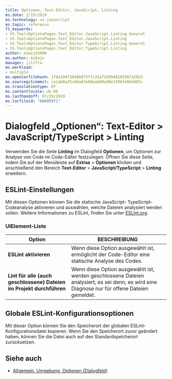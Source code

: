 ```yaml
---
title: Optionen, Text-Editor, JavaScript, Linting
ms.date: 1/15/2019
ms.technology: vs-javascript
ms.topic: reference
f1_keywords:
- VS.ToolsOptionsPages.Text_Editor.JavaScript.Linting.General
- VS.ToolsOptionsPages.Text_Editor.JavaScript.Linting
- VS.ToolsOptionsPages.Text_Editor.TypeScript.Linting.General
- VS.ToolsOptionsPages.Text_Editor.TypeScript.Linting
author: mikejo5000
ms.author: mikejo
manager: jillfra
ms.workload:
- multiple
ms.openlocfilehash: 1f8a194f3848b0737fc33af2b9948102987a5923
ms.sourcegitcommit: ce1ab8a25c66a83e60eab80ed8e1596fe66dd85c
ms.translationtype: HT
ms.contentlocale: de-DE
ms.lasthandoff: 07/29/2019
ms.locfileid: "68605971"
---
```

# <a name="options-dialog-box-text-editor--javascripttypescript--linting"></a>Dialogfeld „Optionen“: Text-Editor \> JavaScript/TypeScript \> Linting

Verwenden Sie die Seite **Linting** im Dialogfeld **Optionen**, um Optionen zur Analyse von Code im Code-Editor festzulegen. Öffnen Sie diese Seite, indem Sie auf der Menüleiste auf **Extras** > **Optionen** klicken und anschließend den Bereich **Text-Editor** >  **JavaScript/TypeScript** > **Linting** erweitern.

## <a name="eslint-settings"></a>ESLint-Einstellungen

Mit diesen Optionen können Sie die statische JavaScript- TypeScript-Codeanalyse aktivieren und auswählen, welche Dateien analysiert werden sollen. Weitere Informationen zu ESLint, finden Sie unter [ESLint.org](https://eslint.org/).

### <a name="uielement-list"></a>UIElement-Liste

|Option|BESCHREIBUNG|
|------------|-----------------|
|**ESLint aktivieren**|Wenn diese Option ausgewählt ist, ermöglicht der Code-Editor eine statische Analyse des Codes.|
|**Lint für alle (auch geschlossene) Dateien im Projekt durchführen**|Wenn diese Option ausgewählt ist, werden geschlossene Dateien analysiert, es sei denn, es wird eine Diagnose nur für offene Dateien gemeldet.|

## <a name="global-eslint-config-options"></a>Globale ESLint-Konfigurationsoptionen

Mit dieser Option können Sie den Speicherort der globalen ESLint-Konfigurationsdatei kopieren. Wenn Sie den Speicherort zuvor geändert haben, können Sie die Datei auch auf den Standardspeicherort zurücksetzen.

## <a name="see-also"></a>Siehe auch

- [Allgemein, Umgebung, Optionen (Dialogfeld)](../../ide/reference/general-environment-options-dialog-box.md)